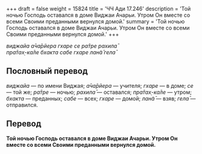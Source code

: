 +++
draft = false
weight = 15824
title = 'ЧЧ Ади 17.246'
description = 'Той ночью Господь оставался в доме Виджаи Ачарьи. Утром Он вместе со всеми Своими преданными вернулся домой.'
summary = 'Той ночью Господь оставался в доме Виджаи Ачарьи. Утром Он вместе со всеми Своими преданными вернулся домой.'
+++

_виджайа а̄ча̄рйера гхаре се ра̄тре рахила̄  
пра̄тах̣-ка̄ле бхакта сабе гхаре лан̃а̄ гела̄_

## Пословный перевод

_виджайа_ — по имени Виджая; _а̄ча̄рйера_ — учителя; _гхаре_ — в доме; _се_ — той же; _ра̄тре_ — ночью; _рахила̄_ — оставался; _пра̄тах̣_\-_ка̄ле_ — утром; _бхакта_ — преданных; _сабе_ — всех; _гхаре_ — домой; _лан̃а̄_ — взяв; _гела̄_ — отправился.

## Перевод

**Той ночью Господь оставался в доме Виджаи Ачарьи. Утром Он вместе со всеми Своими преданными вернулся домой.**
